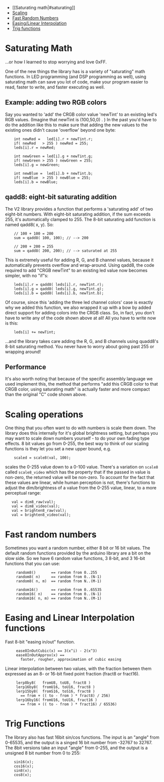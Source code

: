 * [[Saturating math|#saturating]]
* [Scaling](#scaling)
* [Fast Random Numbers](#random)
* [Easing/Linear Interpolation](#easing)
* [Trig functions](#sin)

<h1 id="saturating">Saturating Math</h1>
...or how I learned to stop worrying and love 0xFF.

One of the new things the library has is a variety of "saturating" math functions. In LED programming (and DSP programming as well), using saturating math can save you lot of code, make your program easier to read, faster to write, and faster executing as well.

## Example: adding two RGB colors 
Say you wanted to 'add' the CRGB color value 'newTint' to an existing led's RGB values.  (Imagine that newTint is (100,50,0) . )   In the past you'd have to do the addition like this to make sure that adding the new values to the existing ones didn't cause 'overflow' beyond one byte:

```
    int newRed =   led[i].r + newTint.r;
    if( newRed   > 255 ) newRed = 255;
    leds[i].r = newRed; 

    int newGreen = led[i].g + newTint.g;
    if( newGreen > 255 ) newGreen = 255;
    leds[i].g = newGreen; 

    int newBlue =  led[i].b + newTint.b;
    if( newBlue  > 255 ) newBlue = 255;
    leds[i].b = newBlue; 
```

## qadd8: eight-bit saturating addition 
The V2 library provides a function that performs a 'saturating add' of two eight-bit numbers.  With eight-bit saturating addition, if the sum exceeds 255, it's automatically clamped to 255.  The 8-bit saturating add function is named qadd8( x, y).  So:

```
    // 100 + 100 = 200
    sum = qadd8( 100, 100); // --> 200
    
    // 200 + 200 = 255
    sum = qadd8( 200, 200); // --> saturated at 255
```

This is extremely useful for adding R, G, and B channel values, because it automatically prevents overflow and wrap-around.  Using qadd8, the code required to add "CRGB newTint" to an existing led value now becomes simpler, with no "if"s:

```
    leds[i].r = qadd8( leds[i].r, newTint.r);
    leds[i].g = qadd8( leds[i].g, newTint.g);
    leds[i].b = qadd8( leds[i].b, newTint.b);
```

Of course, since this 'adding the three led channel colors' case is exactly why we added this function, we also wrapped it up with a bow by added direct support for adding colors into the CRGB class.  So, in fact, you don't have to write any of the code shown above at all!  All you have to write now is this:

```
    leds[i] += newTint;
```
...and the library takes care adding the R, G, and B channels using quadd8's 8-bit saturating method.  You never have to worry about going past 255 or wrapping around!

## Performance 
It's also worth noting that because of the specific assembly language we used implement this, the method that performs "add this CRGB color to that CRGB color, using saturating math" is actually faster and more compact than the original "C" code shown above.

<h1 id="scaling">Scaling operations</h1>

One thing that you often want to do with numbers is scale them down.  The library does this internally for it's global brightness setting, but perhaps you may want to scale down numbers yourself - to do your own fading type effects.  8 bit values go from 0-255, the best way to think of our scaling functions is they let you set a new upper bound, e.g.

```
    scaled = scale8(val, 100);
```

scales the 0-255 value down to a 0-100 value.  There's a variation on ```scale8``` called ```scale8_video``` which has the property that if the passed in value is non-zero, the returned value will be non-zero.  To account for the fact that these values are linear, while human perception is not, there's functions to adjust the dim/brightness of a value from the 0-255 value, linear, to a more perceptual range:

```
   val = dim8_raw(val);
   val = dim8_video(val);
   val = brighten8_raw(val);
   val = brighten8_video(val);
```

<h1 id="random">Fast random numbers</h1>

Sometimes you want a random number, either 8 bit or 16 bit values.  The default random functions provided by the arduino library are a bit on the slow side.  So we have 6 random value functions, 3 8-bit, and 3 16-bit functions that you can use:

```
     random8()       == random from 0..255
     random8( n)     == random from 0..(N-1)
     random8( n, m)  == random from N..(M-1)
 
     random16()      == random from 0..65535
     random16( n)    == random from 0..(N-1)
     random16( n, m) == random from N..(M-1)
```

<h1 id="easing">Easing and Linear Interpolation functions</h1>

 Fast 8-bit "easing in/out" function.

```
     ease8InOutCubic(x) == 3(x^i) - 2(x^3)
     ease8InOutApprox(x) == 
       faster, rougher, approximation of cubic easing
```

Linear interpolation between two values, with the fraction between them expressed as an 8- or 16-bit fixed point fraction (fract8 or fract16).

```
     lerp8by8(   fromU8, toU8, fract8 )
     lerp16by8(  fromU16, toU16, fract8 )
     lerp15by8(  fromS16, toS16, fract8 )
       == from + (( to - from ) * fract8) / 256)
     lerp16by16( fromU16, toU16, fract16 )
       == from + (( to - from ) * fract16) / 65536)
```
 
<h1 id="sin">Trig Functions</h1>

The library also has fast 16bit sin/cos functions.  The input is an "angle" from 0-65535, and the output is a singed 16 bit number from -32767 to 32767.  The 8bit versions take an input "angle" from 0-255, and the output is a unsigned 8 bit number from 0 to 255:

```
    sin16(x);
    cos16(x);
    sin8(x);
    cos8(x);
```